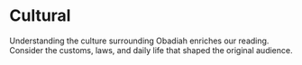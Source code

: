 # Cultural

Understanding the culture surrounding Obadiah enriches our reading. Consider the customs, laws, and daily life that shaped the original audience.

